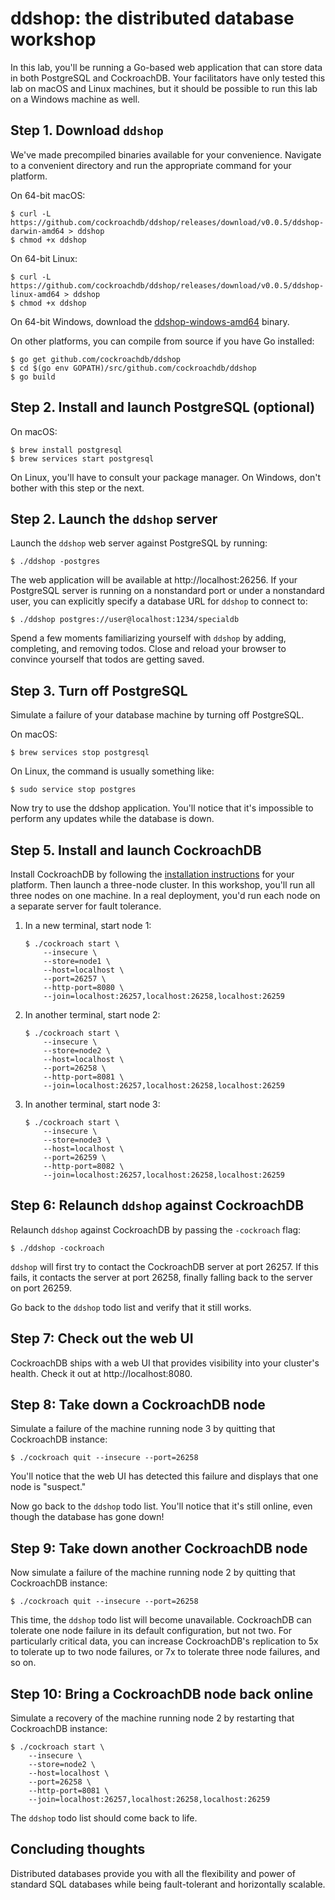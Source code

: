 # ddshop: the distributed database workshop

In this lab, you'll be running a Go-based web application that can store data in
both PostgreSQL and CockroachDB. Your facilitators have only tested this lab on
macOS and Linux machines, but it should be possible to run this lab on a Windows
machine as well.

## Step 1. Download `ddshop`

We've made precompiled binaries available for your convenience. Navigate to
a convenient directory and run the appropriate command for your platform.

On 64-bit macOS:

```shell
$ curl -L https://github.com/cockroachdb/ddshop/releases/download/v0.0.5/ddshop-darwin-amd64 > ddshop
$ chmod +x ddshop
```

On 64-bit Linux:

```shell
$ curl -L https://github.com/cockroachdb/ddshop/releases/download/v0.0.5/ddshop-linux-amd64 > ddshop
$ chmod +x ddshop
```

On 64-bit Windows, download the [ddshop-windows-amd64] binary.

On other platforms, you can compile from source if you have Go installed:

```shell
$ go get github.com/cockroachdb/ddshop
$ cd $(go env GOPATH)/src/github.com/cockroachdb/ddshop
$ go build
```

[ddshop-windows-amd64]: https://github.com/cockroachdb/ddshop/releases/download/v0.0.5/ddshop-windows-amd64.exe

## Step 2. Install and launch PostgreSQL (optional)

On macOS:

```shell
$ brew install postgresql
$ brew services start postgresql
```

On Linux, you'll have to consult your package manager. On Windows, don't bother
with this step or the next.

## Step 2. Launch the `ddshop` server

Launch the `ddshop` web server against PostgreSQL by running:

```shell
$ ./ddshop -postgres
```

The web application will be available at http://localhost:26256. If your
PostgreSQL server is running on a nonstandard port or under a nonstandard user,
you can explicitly specify a database URL for `ddshop` to connect to:

```shell
$ ./ddshop postgres://user@localhost:1234/specialdb
```

Spend a few moments familiarizing yourself with `ddshop` by adding, completing,
and removing todos. Close and reload your browser to convince yourself that
todos are getting saved.

## Step 3. Turn off PostgreSQL

Simulate a failure of your database machine by turning off PostgreSQL.

On macOS:

```shell
$ brew services stop postgresql
```

On Linux, the command is usually something like:

```shell
$ sudo service stop postgres
```

Now try to use the ddshop application. You'll notice that it's impossible to
perform any updates while the database is down.

## Step 5. Install and launch CockroachDB

Install CockroachDB by following the [installation
instructions][cockroachdb-install] for your platform. Then launch a three-node
cluster. In this workshop, you'll run all three nodes on one machine. In a real
deployment, you'd run each node on a separate server for fault tolerance.

1. In a new terminal, start node 1:

    ```shell
    $ ./cockroach start \
        --insecure \
        --store=node1 \
        --host=localhost \
        --port=26257 \
        --http-port=8080 \
        --join=localhost:26257,localhost:26258,localhost:26259
    ```

2. In another terminal, start node 2:

    ```shell
    $ ./cockroach start \
        --insecure \
        --store=node2 \
        --host=localhost \
        --port=26258 \
        --http-port=8081 \
        --join=localhost:26257,localhost:26258,localhost:26259
    ```

3. In another terminal, start node 3:

    ```shell
    $ ./cockroach start \
        --insecure \
        --store=node3 \
        --host=localhost \
        --port=26259 \
        --http-port=8082 \
        --join=localhost:26257,localhost:26258,localhost:26259
    ```


## Step 6: Relaunch `ddshop` against CockroachDB

Relaunch `ddshop` against CockroachDB by passing the `-cockroach` flag:

```shell
$ ./ddshop -cockroach
```

`ddshop` will first try to contact the CockroachDB server at port 26257. If this
fails, it contacts the server at port 26258, finally falling back to the server
on port 26259.

Go back to the `ddshop` todo list and verify that it still works.

## Step 7: Check out the web UI

CockroachDB ships with a web UI that provides visibility into your cluster's
health. Check it out at http://localhost:8080.

## Step 8: Take down a CockroachDB node

Simulate a failure of the machine running node 3 by quitting that CockroachDB
instance:

```shell
$ ./cockroach quit --insecure --port=26258
```

You'll notice that the web UI has detected this failure and displays that one
node is "suspect."

Now go back to the `ddshop` todo list. You'll notice that it's still online,
even though the database has gone down!

## Step 9: Take down another CockroachDB node

Now simulate a failure of the machine running node 2 by quitting that
CockroachDB instance:

```shell
$ ./cockroach quit --insecure --port=26258
```

This time, the `ddshop` todo list will become unavailable. CockroachDB can
tolerate one node failure in its default configuration, but not two. For
particularly critical data, you can increase CockroachDB's replication to 5x to
tolerate up to two node failures, or 7x to tolerate three node failures, and so
on.

## Step 10: Bring a CockroachDB node back online

Simulate a recovery of the machine running node 2 by restarting that CockroachDB
instance:

```shell
$ ./cockroach start \
    --insecure \
    --store=node2 \
    --host=localhost \
    --port=26258 \
    --http-port=8081 \
    --join=localhost:26257,localhost:26258,localhost:26259
```

The `ddshop` todo list should come back to life.

## Concluding thoughts

Distributed databases provide you with all the flexibility and power of standard
SQL databases while being fault-tolerant and horizontally scalable.

[cockroachdb-install]: https://www.cockroachlabs.com/docs/stable/install-cockroachdb.html
